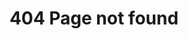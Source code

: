 ---
title: 404 Page not found
url: 404.html
type: error
code: 404
details: Page not found <span class="emoji" style="background-image:url(/images/emoji/emoji_u1f9d0.png)" title=":face_with_monocole:">:face_with_monocole:</span>
---